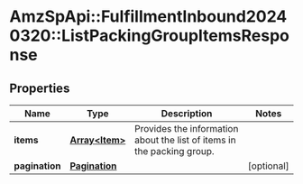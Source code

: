 # AmzSpApi::FulfillmentInbound20240320::ListPackingGroupItemsResponse

## Properties
Name | Type | Description | Notes
------------ | ------------- | ------------- | -------------
**items** | [**Array&lt;Item&gt;**](Item.md) | Provides the information about the list of items in the packing group. | 
**pagination** | [**Pagination**](Pagination.md) |  | [optional] 


